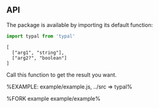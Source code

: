 ## API

The package is available by importing its default function:

```js
import typal from 'typal'
```

```### typal
[
  ["arg1", "string"],
  ["arg2?", "boolean"]
]
```

Call this function to get the result you want.

%EXAMPLE: example/example.js, ../src => typal%

%FORK example example/example%